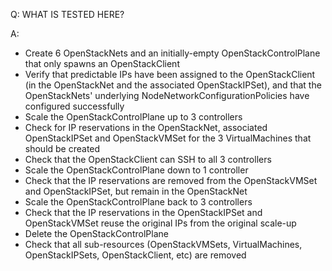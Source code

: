 Q: WHAT IS TESTED HERE?

A: 

- Create 6 OpenStackNets and an initially-empty OpenStackControlPlane that only spawns an OpenStackClient
- Verify that predictable IPs have been assigned to the OpenStackClient (in the OpenStackNet and the
  associated OpenStackIPSet), and that the OpenStackNets' underlying NodeNetworkConfigurationPolicies have
  configured successfully
- Scale the OpenStackControlPlane up to 3 controllers
- Check for IP reservations in the OpenStackNet, associated OpenStackIPSet and OpenStackVMSet for the 3 
  VirtualMachines that should be created
- Check that the OpenStackClient can SSH to all 3 controllers
- Scale the OpenStackControlPlane down to 1 controller
- Check that the IP reservations are removed from the OpenStackVMSet and OpenStackIPSet, but remain in the
  OpenStackNet
- Scale the OpenStackControlPlane back to 3 controllers
- Check that the IP reservations in the OpenStackIPSet and OpenStackVMSet reuse the original IPs from
  the original scale-up
- Delete the OpenStackControlPlane
- Check that all sub-resources (OpenStackVMSets, VirtualMachines, OpenStackIPSets, OpenStackClient, etc)
  are removed

